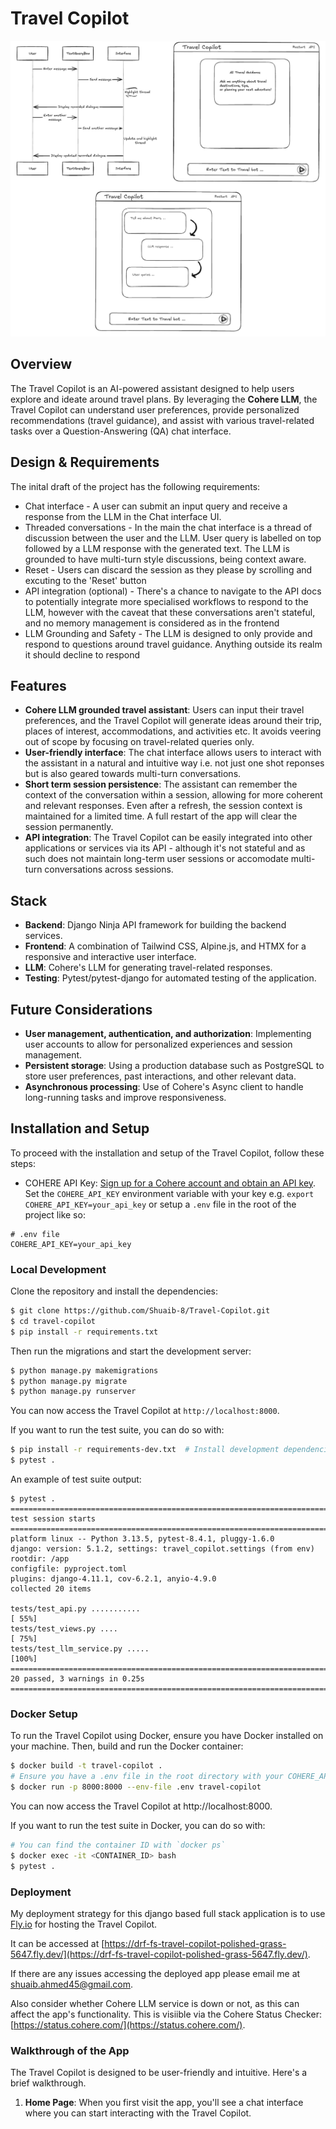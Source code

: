 # Travel Copilot

![Travel Copilot Design](https://github.com/Shuaib-8/Travel-Copilot/blob/main/extra/travel-copilot-design.png)

## Overview

The Travel Copilot is an AI-powered assistant designed to help users explore and ideate around travel plans. By leveraging the **Cohere LLM**, the Travel Copilot can understand user preferences, provide personalized recommendations (travel guidance), and assist with various travel-related tasks over a Question-Answering (QA) chat interface. 

## Design & Requirements

The inital draft of the project has the following requirements:

- Chat interface - A user can submit an input query and receive a response from the LLM in the Chat interface UI.
- Threaded conversations - In the main the chat interface is a thread of discussion between the user and the LLM. User query is labelled on top followed by a LLM response with the generated text. The LLM is grounded to have multi-turn style discussions, being context aware.
- Reset - Users can discard the session as they please by scrolling and excuting to the 'Reset' button
- API integration (optional) - There's a chance to navigate to the API docs to potentially integrate more specialised workflows to respond to the LLM, however with the caveat that these conversations aren't stateful, and no memory management is considered as in the frontend
- LLM Grounding and Safety - The LLM is designed to only provide and respond to questions around travel guidance. Anything outside its realm it should decline to respond

## Features

- **Cohere LLM grounded travel assistant**: Users can input their travel preferences, and the Travel Copilot will generate ideas around their trip, places of interest, accommodations, and activities etc. It avoids veering out of scope by focusing on travel-related queries only. 
- **User-friendly interface**: The chat interface allows users to interact with the assistant in a natural and intuitive way i.e. not just one shot reponses but is also geared towards multi-turn conversations.
- **Short term session persistence**: The assistant can remember the context of the conversation within a session, allowing for more coherent and relevant responses. Even after a refresh, the session context is maintained for a limited time. A full restart of the app will clear the session permanently.
- **API integration**: The Travel Copilot can be easily integrated into other applications or services via its API - although it's not stateful and as such does not maintain long-term user sessions or accomodate multi-turn conversations across sessions.

## Stack 

- **Backend**: Django Ninja API framework for building the backend services.
- **Frontend**: A combination of Tailwind CSS, Alpine.js, and HTMX for a responsive and interactive user interface.
- **LLM**: Cohere's LLM for generating travel-related responses.
- **Testing**: Pytest/pytest-django for automated testing of the application.

## Future Considerations 

- **User management, authentication, and authorization**: Implementing user accounts to allow for personalized experiences and session management.
- **Persistent storage**: Using a production database such as PostgreSQL to store user preferences, past interactions, and other relevant data.
- **Asynchronous processing**: Use of Cohere's Async client to handle long-running tasks and improve responsiveness.


## Installation and Setup

To proceed with the installation and setup of the Travel Copilot, follow these steps:
- COHERE API Key: [Sign up for a Cohere account and obtain an API key](https://dashboard.cohere.com/api-keys). Set the `COHERE_API_KEY` environment variable with your key e.g. `export COHERE_API_KEY=your_api_key` or setup a `.env` file in the root of the project like so:

```env
# .env file
COHERE_API_KEY=your_api_key
```

### Local Development

Clone the repository and install the dependencies:

```bash
$ git clone https://github.com/Shuaib-8/Travel-Copilot.git
$ cd travel-copilot
$ pip install -r requirements.txt
```
Then run the migrations and start the development server:

```bash
$ python manage.py makemigrations
$ python manage.py migrate
$ python manage.py runserver
```

You can now access the Travel Copilot at `http://localhost:8000`.

If you want to run the test suite, you can do so with:

```bash
$ pip install -r requirements-dev.txt  # Install development dependencies
$ pytest .
```

An example of test suite output:

```
$ pytest . 
=================================================================================== test session starts ===================================================================================
platform linux -- Python 3.13.5, pytest-8.4.1, pluggy-1.6.0
django: version: 5.1.2, settings: travel_copilot.settings (from env)
rootdir: /app
configfile: pyproject.toml
plugins: django-4.11.1, cov-6.2.1, anyio-4.9.0
collected 20 items                                                                                                                                                                        

tests/test_api.py ...........                                                                                                                                                       [ 55%]
tests/test_views.py ....                                                                                                                                                            [ 75%]
tests/test_llm_service.py .....                                                                                                                                                     [100%]
============================================================================= 20 passed, 3 warnings in 0.25s ==============================================================================
```

### Docker Setup

To run the Travel Copilot using Docker, ensure you have Docker installed on your machine. Then, build and run the Docker container:

```bash
$ docker build -t travel-copilot .
# Ensure you have a .env file in the root directory with your COHERE_API_KEY
$ docker run -p 8000:8000 --env-file .env travel-copilot
``` 

You can now access the Travel Copilot at http://localhost:8000.

If you want to run the test suite in Docker, you can do so with:

```bash
# You can find the container ID with `docker ps`
$ docker exec -it <CONTAINER_ID> bash
$ pytest .
```

### Deployment

My deployment strategy for this django based full stack application is to use [Fly.io](https://fly.io/) for hosting the Travel Copilot. 

It can be accessed at [https://drf-fs-travel-copilot-polished-grass-5647.fly.dev/](https://drf-fs-travel-copilot-polished-grass-5647.fly.dev/).

If there are any issues accessing the deployed app please email me at [shuaib.ahmed45@gmail.com](mailto:shuaib.ahmed45@gmail.com).

Also consider whether Cohere LLM service is down or not, as this can affect the app's functionality. This is visiible via the Cohere Status Checker: [https://status.cohere.com/](https://status.cohere.com/).

### Walkthrough of the App

The Travel Copilot is designed to be user-friendly and intuitive. Here's a brief walkthrough.

1. **Home Page**: When you first visit the app, you'll see a chat interface where you can start interacting with the Travel Copilot.

